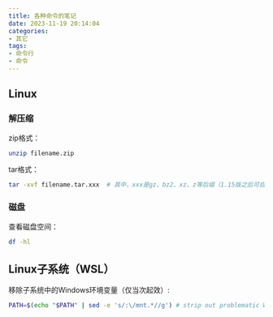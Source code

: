 ```yaml
---
title: 各种命令的笔记
date: 2023-11-19 20:14:04
categories:
- 其它
tags:
- 命令行
- 命令
---
```


## Linux

### 解压缩

zip格式：
``` bash
unzip filename.zip
```

tar格式：
``` bash
tar -xvf filename.tar.xxx  # 其中，xxx是gz、bz2、xz、z等后缀（1.15版之后可自动识别压缩格式）
```

### 磁盘
查看磁盘空间：
``` bash
df -hl
```

## Linux子系统（WSL）

移除子系统中的Windows环境变量（仅当次起效）:
``` bash
PATH=$(echo "$PATH" | sed -e 's/:\/mnt.*//g') # strip out problematic Windows %PATH% imported var
```
